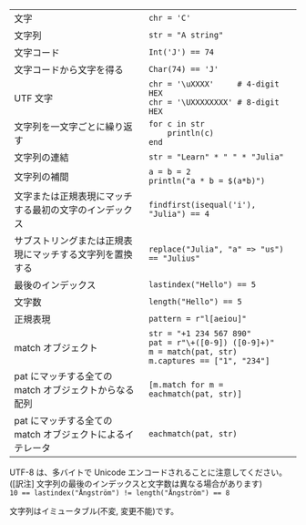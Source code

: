 |                                                |                                             |
| ---------------------------------------------- | ------------------------------------------- |
| 文字                           | `chr = 'C'`                                 |
| 文字列                        | `str = "A string"`                          |
| 文字コード                         | `Int('J') == 74`                            |
| 文字コードから文字を得る                    | `Char(74) == 'J'`                           |
| UTF 文字                 | `chr = '\uXXXX'     # 4-digit HEX`<br>`chr = '\UXXXXXXXX' # 8-digit HEX` |
| 文字列を一文字ごとに繰り返す               | `for c in str`<br>`    println(c)`<br>`end` |
| 文字列の連結                    | `str = "Learn" * " " * "Julia"`             |
| 文字列の補間    | `a = b = 2`<br>`println("a * b = $(a*b)")`  |
| 文字または正規表現にマッチする最初の文字のインデックス | `findfirst(isequal('i'), "Julia") == 4`     |
| サブストリングまたは正規表現にマッチする文字列を置換する  | `replace("Julia", "a" => "us") == "Julius"` |
| 最後のインデックス     | `lastindex("Hello") == 5`                   |
| 文字数      | `length("Hello") == 5`                      |
| 正規表現         | `pattern = r"l[aeiou]"`                     |
| match オブジェクト             | `str = "+1 234 567 890"`<br>`pat = r"\+([0-9]) ([0-9]+)"`<br>`m = match(pat, str)`<br>`m.captures == ["1", "234"]` |
| pat にマッチする全ての match オブジェクトからなる配列      | `[m.match for m = eachmatch(pat, str)]`     |
| pat にマッチする全ての match オブジェクトによるイテレータ  | `eachmatch(pat, str)`                       |

UTF-8 は、多バイトで Unicode エンコードされることに注意してください。([訳注] 文字列の最後のインデックスと文字数は異なる場合があります) <br>
`10 == lastindex("Ångström") != length("Ångström") == 8`

文字列はイミュータブル(不変, 変更不能)です。
